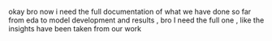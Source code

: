 okay bro now i need the full documentation of what we have done so far from eda to model development and results , bro I need the full one , like the insights have been taken from our work
